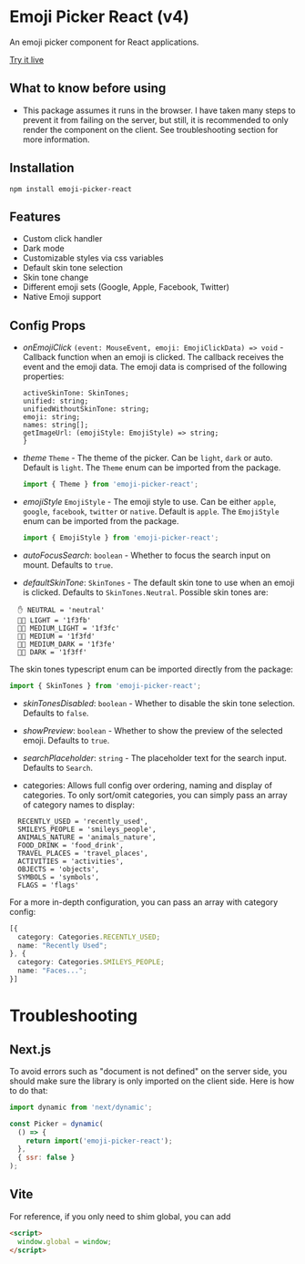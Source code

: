 # Emoji Picker React (v4)

An emoji picker component for React applications.

[Try it live](https://codesandbox.io/s/floral-rgb-z2gkzp?file=/src/App.tsx)

## What to know before using

- This package assumes it runs in the browser. I have taken many steps to prevent it from failing on the server, but still, it is recommended to only render the component on the client. See troubleshooting section for more information.

## Installation

```
npm install emoji-picker-react
```

## Features

- Custom click handler
- Dark mode
- Customizable styles via css variables
- Default skin tone selection
- Skin tone change
- Different emoji sets (Google, Apple, Facebook, Twitter)
- Native Emoji support

## Config Props

- _onEmojiClick_ `(event: MouseEvent, emoji: EmojiClickData) => void` - Callback function when an emoji is clicked. The callback receives the event and the emoji data. The emoji data is comprised of the following properties:

  ```ts{
  activeSkinTone: SkinTones;
  unified: string;
  unifiedWithoutSkinTone: string;
  emoji: string;
  names: string[];
  getImageUrl: (emojiStyle: EmojiStyle) => string;
  }
  ```

- _theme_ `Theme` - The theme of the picker. Can be `light`, `dark` or auto. Default is `light`.
  The `Theme` enum can be imported from the package.

  ```ts
  import { Theme } from 'emoji-picker-react';
  ```

- _emojiStyle_ `EmojiStyle` - The emoji style to use. Can be either `apple`, `google`, `facebook`, `twitter` or `native`. Default is `apple`.
  The `EmojiStyle` enum can be imported from the package.

  ```ts
  import { EmojiStyle } from 'emoji-picker-react';
  ```

* _autoFocusSearch_: `boolean` - Whether to focus the search input on mount. Defaults to `true`.

* _defaultSkinTone_: `SkinTones` - The default skin tone to use when an emoji is clicked. Defaults to `SkinTones.Neutral`. Possible skin tones are:

```
  ✋ NEUTRAL = 'neutral'
  ✋🏻 LIGHT = '1f3fb'
  ✋🏼 MEDIUM_LIGHT = '1f3fc'
  ✋🏽 MEDIUM = '1f3fd'
  ✋🏾 MEDIUM_DARK = '1f3fe'
  ✋🏿 DARK = '1f3ff'
```

The skin tones typescript enum can be imported directly from the package:

```ts
import { SkinTones } from 'emoji-picker-react';
```

- _skinTonesDisabled_: `boolean` - Whether to disable the skin tone selection. Defaults to `false`.

- _showPreview_: `boolean` - Whether to show the preview of the selected emoji. Defaults to `true`.

- _searchPlaceholder_: `string` - The placeholder text for the search input. Defaults to `Search`.

- categories: Allows full config over ordering, naming and display of categories.
  To only sort/omit categories, you can simply pass an array of category names to display:

```
  RECENTLY_USED = 'recently_used',
  SMILEYS_PEOPLE = 'smileys_people',
  ANIMALS_NATURE = 'animals_nature',
  FOOD_DRINK = 'food_drink',
  TRAVEL_PLACES = 'travel_places',
  ACTIVITIES = 'activities',
  OBJECTS = 'objects',
  SYMBOLS = 'symbols',
  FLAGS = 'flags'
```

For a more in-depth configuration, you can pass an array with category config:

```ts
[{
  category: Categories.RECENTLY_USED;
  name: "Recently Used";
}, {
  category: Categories.SMILEYS_PEOPLE;
  name: "Faces...";
}]
```

# Troubleshooting

## Next.js

To avoid errors such as "document is not defined" on the server side, you should make sure the library is only imported on the client side. Here is how to do that:

```javascript
import dynamic from 'next/dynamic';

const Picker = dynamic(
  () => {
    return import('emoji-picker-react');
  },
  { ssr: false }
);
```

## Vite

For reference, if you only need to shim global, you can add

```html
<script>
  window.global = window;
</script>
```
